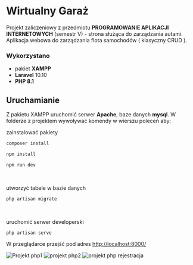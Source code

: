 # Wirtualny Garaż

Projekt zaliczeniowy z przedmiotu **PROGRAMOWANIE APLIKACJI INTERNETOWYCH**  (semestr V) - strona służąca do zarządzania autami. 
Aplikacja webowa do zarządzania flota samochodów ( klasyczny CRUD ).
### Wykorzystano 
- pakiet **XAMPP**
- **Laravel** 10.10
- **PHP 8.1**

## Uruchamianie

Z pakietu XAMPP uruchomić serwer **Apache**, baze danych **mysql**. W folderze z projektem wywoływać komendy w wierszu poleceń aby:
<br/>

zainstalować pakiety
```bash
composer install
```
```bash
npm install
```
```bash
npm run dev
```
<br/>

utworzyć tabele w bazie danych 
```bash
php artisan migrate
```
<br/>

uruchomić serwer developerski
```bash
php artisan serve
```

W przeglądarce przejść pod adres [http://localhost:8000/](http://localhost:8000/)


![Projekt php1](https://github.com/stasiuwa/VirtualGarage/assets/127355160/3546f3c5-49bc-46c0-8f16-e37ee94af73d)
![projekt php2](https://github.com/stasiuwa/VirtualGarage/assets/127355160/7456b4ac-f041-4115-9a26-17cf037f0ce3)
![projekt php rejestracja](https://github.com/stasiuwa/VirtualGarage/assets/127355160/27c9fd65-f236-4741-9fe4-27fbef619e0f)


